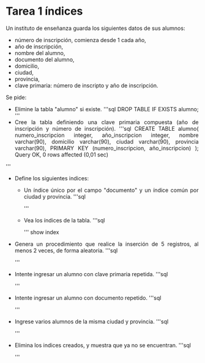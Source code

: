 <div align="justify">

# Tarea 1 índices

Un instituto de enseñanza guarda los siguientes datos de sus alumnos:
 - número de inscripción, comienza desde 1 cada año,
 - año de inscripción,
 - nombre del alumno,
 - documento del alumno,
 - domicilio,
 - ciudad,
 - provincia,
 - clave primaria: número de inscripto y año de inscripción.

Se pide: 
- Elimine la tabla "alumno" si existe. 
'''sql
    DROP TABLE IF EXISTS alumno;
'''
- Cree la tabla definiendo una clave primaria compuesta (año de inscripción y número de 
inscripción).
'''sql
    CREATE TABLE alumno(
        numero_inscripcion integer,
        año_inscripcion integer,
        nombre varchar(90),
        domicilio varchar(90),
        ciudad varchar(90),
        provincia varchar(90),
        PRIMARY KEY (numero_inscripcion, año_inscripcion)
    );
    Query OK, 0 rows affected (0,01 sec)

'''
- Define los siguientes indices:
   - Un índice único por el campo "documento" y un índice común por ciudad y provincia.
        '''sql

        '''
    - Vea los índices de la tabla.
        '''sql

        '''
        show index
- Genera un procedimiento que realice la inserción de 5 registros, al menos 2 veces, de forma aleatoria.
    '''sql

    '''
- Intente ingresar un alumno con clave primaria repetida.
    '''sql

    '''
- Intente ingresar un alumno con documento repetido.
    '''sql
    
    '''
- Ingrese varios alumnos de la misma ciudad y provincia.
    '''sql
    
    '''
- Elimina los indices creados, y muestra que ya no se encuentran.
    '''sql
    
    '''

</div>
